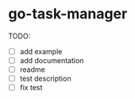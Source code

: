 # go-task-manager

TODO:

- [ ] add example
- [ ] add documentation
- [ ] readme
- [ ] test description
- [ ] fix test
